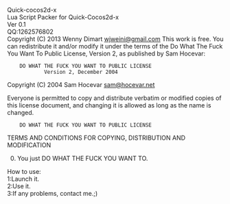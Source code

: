 Quick-cocos2d-x  
Lua Script Packer for Quick-Cocos2d-x  
Ver 0.1    
QQ:1262576802   
Copyright (C) 2013 Wenny Dimart wjweini@gmail.com
This work is free. You can redistribute it and/or modify it under the terms of the Do What The Fuck You Want To Public License, Version 2, as published by Sam Hocevar:

        DO WHAT THE FUCK YOU WANT TO PUBLIC LICENSE
                Version 2, December 2004
Copyright (C) 2004 Sam Hocevar sam@hocevar.net

Everyone is permitted to copy and distribute verbatim or modified copies of this license document, and changing it is allowed as long as the name is changed.

        DO WHAT THE FUCK YOU WANT TO PUBLIC LICENSE
TERMS AND CONDITIONS FOR COPYING, DISTRIBUTION AND MODIFICATION

0. You just DO WHAT THE FUCK YOU WANT TO.

How to use:  
1:Launch it.  
2:Use it.  
3:If any problems, contact me.;)
